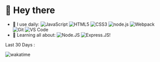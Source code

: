 # 👋 Hey there

- 🚀 I use daily:
    ![JavaScript](https://img.shields.io/badge/-JavaScript-black?style=plastic&logo=javascript)
    ![HTML5](https://img.shields.io/badge/HTML5-E34F26.svg?style=flat&logo=html5&logoColor=white)
    ![CSS3](https://img.shields.io/badge/CSS3-E34F26.svg?style=flat&logo=css3&logoColor=white)
    ![node.js](https://img.shields.io/badge/node.js-339933?style=flat&logo=node.js&logoColor=white)
    ![Webpack](https://img.shields.io/badge/Webpack-8DD6F9.svg?style=flat&logo=webpacklogoColor=white)
    ![Git](https://img.shields.io/badge/-Git-black?style=plastic&logo=git)
    ![VS Code](https://img.shields.io/badge/-VS%20Code-007ACC?style=plastic&logo=visual-studio-code)
- 🌱 Learning all about:
    ![Node.JS](https://img.shields.io/badge/-Node.JS-black?style=plastic&logo=Node.js) 
    ![Express.JS](https://img.shields.io/badge/-Express.JS-c7b198?style=plastic&logo=Express.JS)!
    
<p>Last 30 Days :</p>

![wakatime]([https://wakatime.com/share/@RT19702/852f4051-03bf-428c-b207-6b4999aaa2e6.svg](https://wakatime.com/share/@RT19702/7da7288b-6a49-4a48-9c22-ba32de908ee5.svg))
